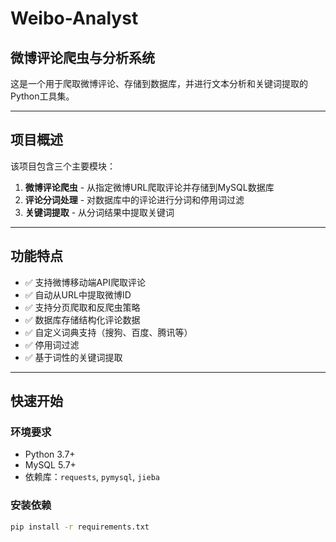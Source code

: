 # Weibo-Analyst
## 微博评论爬虫与分析系统

这是一个用于爬取微博评论、存储到数据库，并进行文本分析和关键词提取的Python工具集。

---

## 项目概述

该项目包含三个主要模块：
1. **微博评论爬虫** - 从指定微博URL爬取评论并存储到MySQL数据库
2. **评论分词处理** - 对数据库中的评论进行分词和停用词过滤
3. **关键词提取** - 从分词结果中提取关键词

---

## 功能特点

- ✅ 支持微博移动端API爬取评论
- ✅ 自动从URL中提取微博ID
- ✅ 支持分页爬取和反爬虫策略
- ✅ 数据库存储结构化评论数据
- ✅ 自定义词典支持（搜狗、百度、腾讯等）
- ✅ 停用词过滤
- ✅ 基于词性的关键词提取

---

## 快速开始

### 环境要求
- Python 3.7+
- MySQL 5.7+
- 依赖库：`requests`, `pymysql`, `jieba`

### 安装依赖
```bash
pip install -r requirements.txt
